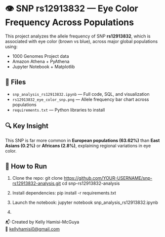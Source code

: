 # 👁️ SNP rs12913832 — Eye Color Frequency Across Populations

This project analyzes the allele frequency of SNP **rs12913832**, which is associated with eye color (brown vs blue), across major global populations using:

- 1000 Genomes Project data
- Amazon Athena + PyAthena
- Jupyter Notebook + Matplotlib

## 📁 Files

- `snp_analysis_rs12913832.ipynb` — Full code, SQL, and visualization
- `rs12913832_eye_color_snp.png` — Allele frequency bar chart across populations
- `requirements.txt` — Python libraries to install

## 🔍 Key Insight

This SNP is far more common in **European populations (63.62%)** than **East Asians (0.2%)** or **Africans (2.8%)**, explaining regional variations in eye color.

## 🔧 How to Run

1. Clone the repo:
git clone https://github.com/YOUR-USERNAME/snp-rs12913832-analysis.git
cd snp-rs12913832-analysis


2. Install dependencies:
pip install -r requirements.txt

3. Launch the notebook:
   jupyter notebook snp_analysis_rs12913832.ipynb

4. 
📬 Created by Kelly Hamisi-McGuya  
📧 kellyhamisi0@gmail.com
